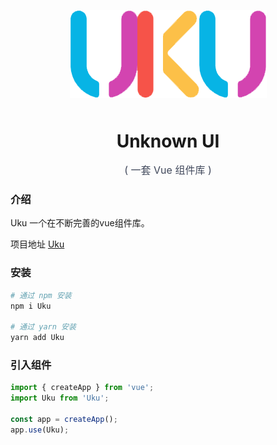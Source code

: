 <p align="center">
    <img alt="logo" src="/public/uku.png" style="margin-bottom: 10px;">
</p>

<h1 align="center">
  Unknown UI
  <p align="center" style="margin-top: 16px; font-weight: normal; font-size: 16px; color: #40485b">( 一套 Vue 组件库 )</p>
</h1>

### 介绍

Uku 一个在不断完善的vue组件库。

项目地址 [Uku](https://github.com/cq-zz/uku-vue3)

### 安装

```bash
# 通过 npm 安装
npm i Uku

# 通过 yarn 安装
yarn add Uku
```

### 引入组件

```javascript
import { createApp } from 'vue';
import Uku from 'Uku';

const app = createApp();
app.use(Uku);
```